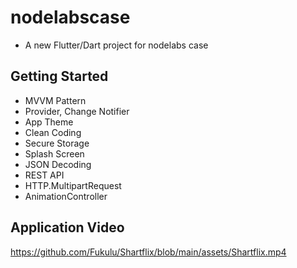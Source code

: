 # nodelabscase

- A new Flutter/Dart project for nodelabs case

## Getting Started

- MVVM Pattern
- Provider, Change Notifier
- App Theme
- Clean Coding
- Secure Storage
- Splash Screen
- JSON Decoding
- REST API
- HTTP.MultipartRequest
- AnimationController

## Application Video
https://github.com/Fukulu/Shartflix/blob/main/assets/Shartflix.mp4
